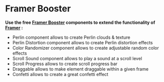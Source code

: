 # Framer Booster

**Use the free [Framer Booster](https://tetragon-interest-876349.framer.app/home-en) components to extend the functionality of [Framer](https://www.framer.com) :**
* Perlin component allows to create Perlin clouds & texture
* Perlin Distortion component allows to create Perlin distortion effects
* Color Randomizer component allows to create adjustable random color effects
* Scroll Sound component allows to play a sound at a scroll level
* Scroll Progress allows to create scroll progress bar
* Draggable allows to make element draggable within a given frame
* Confetti allows to create a great confetti effect
